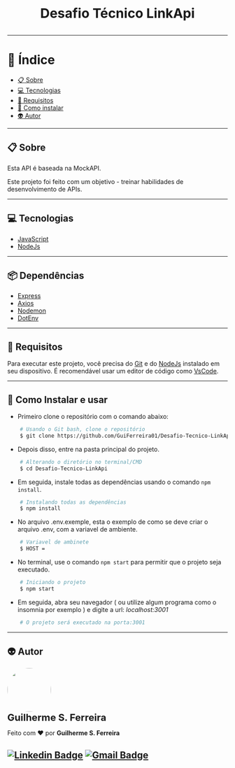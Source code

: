 <h3 align="center" style="font-size: 30px; font-weight: bold; margin-bottom: 32px">
  Desafio Técnico LinkApi
</h3>


---

# :bookmark_tabs: Índice

  - [:clipboard: Sobre](#clipboard-Sobre)
  - [:computer: Tecnologias](#computer-Tecnologias)
  - [:bookmark_tabs: Requisitos](#bookmark_tabs-Requisitos)
  - [:file_folder: Como instalar](#file_folder-Como-instalar-e-usar)
  - [:alien: Autor](#alien-Autor)


---

## :clipboard: Sobre

Esta API é baseada na MockAPI.

Este projeto foi feito com um objetivo - treinar habilidades de desenvolvimento de APIs.

---
## :computer: Tecnologias
* [JavaScript](https://www.javascript.com/)
* [NodeJs](https://www.nodejs.org/)

---
## :package: Dependências
* [Express](https://expressjs.com/pt-br/)
* [Axios](https://mozilla.github.io/nunjucks/)
* [Nodemon](https://nodemon.io/)
* [DotEnv](https://browsersync.io/)

---

## :bookmark_tabs: Requisitos
Para executar este projeto, você precisa do [Git](https://git-scm.com/) e do [NodeJs](https://nodejs.org/en/) instalado em seu dispositivo.
É recomendável usar um editor de código como [VsCode](https://code.visualstudio.com/).

---

## :file_folder: Como Instalar e usar
* Primeiro clone o repositório com o comando abaixo:
```bash
    # Usando o Git bash, clone o repositório
    $ git clone https://github.com/GuiFerreira01/Desafio-Tecnico-LinkApi.git
```

* Depois disso, entre na pasta principal do projeto.

```bash
    # Alterando o diretório no terminal/CMD
    $ cd Desafio-Tecnico-LinkApi
```
* Em seguida, instale todas as dependências usando o comando `npm install`.

```bash
    # Instalando todas as dependências
    $ npm install
```

* No arquivo .env.exemple, esta o exemplo de como se deve criar o arquivo .env, com a variavel de ambiente.

```bash
    # Variavel de ambinete
    $ HOST = 
```


* No terminal, use o comando `npm start` para permitir que o projeto seja executado.

```bash
    # Iniciando o projeto
    $ npm start
```

* Em seguida, abra seu navegador ( ou utilize algum programa como o insomnia por exemplo ) e digite a url: *localhost:3001*

```bash
    # O projeto será executado na porta:3001

```
---

## :alien: Autor

 <img style="border-radius: 50%;" src="https://avatars.githubusercontent.com/u/88511664?v=4" width="100px;" alt=""/>
 <br />
 <sub><b style="font-size: 22px">Guilherme S. Ferreira</b></sub>

Feito com ❤️ por **Guilherme S. Ferreira**

[![Linkedin Badge](https://img.shields.io/badge/-Guilherme-blue?style=flat-square&logo=Linkedin&logoColor=white&link=https://www.linkedin.com/in/guilherme--ferreira/)](https://www.linkedin.com/in/guilherme--ferreira/)
[![Gmail Badge](https://img.shields.io/badge/-guilherme04ferreira03@gmail.com-c14438?style=flat-square&logo=Gmail&logoColor=white&link=mailto:guilherme04ferreira03@gmail.com)](mailto:g.dotnot@gmail.com)
---

